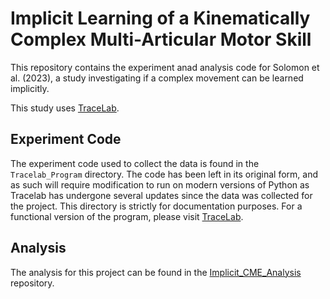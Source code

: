 # Implicit Learning of a Kinematically Complex Multi-Articular Motor Skill

This repository contains the experiment anad analysis code for Solomon et al. (2023), a study investigating if a complex movement can be learned implicitly.

This study uses [TraceLab](https://github.com/LBRF/TraceLab).


## Experiment Code

The experiment code used to collect the data is found in the `Tracelab_Program` directory. The code has been left in its original form, and as such will require modification to run on modern versions of Python as Tracelab has undergone several updates since the data was collected for the project. This directory is strictly for documentation purposes. For a functional version of the program, please visit [TraceLab](https://github.com/LBRF/TraceLab).


## Analysis

The analysis for this project can be found in the [Implicit_CME_Analysis](https://github.com/LBRF-Projects/Implicit_CME_Solomon2023_Analysis) repository.

